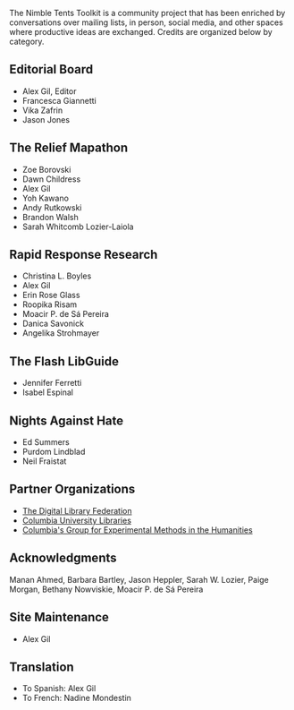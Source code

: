 The Nimble Tents Toolkit is a community project that has been enriched by conversations over mailing lists, in person, social media, and other spaces where productive ideas are exchanged. Credits are organized below by category.

## Editorial Board

- Alex Gil, Editor
- Francesca Giannetti
- Vika Zafrin
- Jason Jones

## The Relief Mapathon

- Zoe Borovski
- Dawn Childress
- Alex Gil
- Yoh Kawano
- Andy Rutkowski
- Brandon Walsh
- Sarah Whitcomb Lozier-Laiola

## Rapid Response Research

- Christina L. Boyles
- Alex Gil
- Erin Rose Glass
- Roopika Risam
- Moacir P. de Sá Pereira
- Danica Savonick
- Angelika Strohmayer

## The Flash LibGuide

- Jennifer Ferretti
- Isabel Espinal

## Nights Against Hate

- Ed Summers
- Purdom Lindblad
- Neil Fraistat


## Partner Organizations

- [The Digital Library Federation](https://www.diglib.org/)
- [Columbia University Libraries](http://library.columbia.edu/services/digital-scholarship.html)
- [Columbia's Group for Experimental Methods in the Humanities](http://xpmethod.plaintext.in/)


## Acknowledgments

Manan Ahmed, Barbara Bartley, Jason Heppler, Sarah W. Lozier, Paige Morgan, Bethany Nowviskie, Moacir P. de Sá Pereira

## Site Maintenance

- Alex Gil

## Translation

- To Spanish: Alex Gil
- To French: Nadine Mondestin
